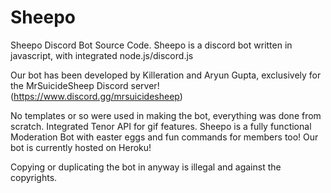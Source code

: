 # Sheepo
Sheepo Discord Bot Source Code.
Sheepo is a discord bot written in javascript, with integrated node.js/discord.js

Our bot has been developed by Killeration and Aryun Gupta, exclusively for the MrSuicideSheep Discord server! (https://www.discord.gg/mrsuicidesheep)

No templates or so were used in making the bot, everything was done from scratch.
Integrated Tenor API for gif features.
Sheepo is a fully functional Moderation Bot with easter eggs and
fun commands for members too!
Our bot is currently hosted on Heroku!

Copying or duplicating the bot in anyway is illegal and against the copyrights.
